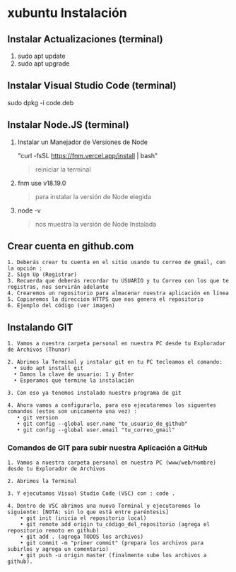 # xubuntu Instalación

## Instalar Actualizaciones (terminal)
1. sudo apt update
2. sudo apt upgrade

## Instalar Visual Studio Code (terminal)
sudo dpkg -i code.deb 

## Instalar Node.JS (terminal)

1. Instalar un Manejador de Versiones de Node

   "curl -fsSL https://fnm.vercel.app/install | bash"
	 >reiniciar la terminal

3. fnm use v18.19.0
	 >para instalar la versión de Node elegida

5. node -v
	 >nos muestra la versión de Node Instalada

## Crear cuenta en github.com
    1. Deberás crear tu cuenta en el sitio usando tu correo de gmail, con la opción :
    2. Sign Up (Registrar)
    3. Recuerda que deberás recordar tu USUARIO y tu Correo con los que te registras, nos servirán adelante
    4. Crearemos un repositorio para almacenar nuestra aplicación en línea
    5. Copiaremos la dirección HTTPS que nos genera el repositorio
    6. Ejemplo del código (ver imagen) 

## Instalando GIT
    1. Vamos a nuestra carpeta personal en nuestra PC desde tu Explorador de Archivos (Thunar)
    
    2. Abrimos la Terminal y instalar git en tu PC tecleamos el comando:
      • sudo apt install git
      • Damos la clave de usuario: 1 y Enter
      • Esperamos que termine la instalación
    
    3. Con eso ya tenemos instalado nuestro programa de git
    
    4. Ahora vamos a configurarlo, para eso ejecutaremos los siguentes comandos (estos son unicamente una vez) :
       • git version
       • git config --global user.name "tu_usuario_de_github"
       • git config --global user.email "tu_correo_gmail"

### Comandos de GIT para subir nuestra Aplicación a GitHub
    1. Vamos a nuestra carpeta personal en nuestra PC (www/web/nombre) desde tu Explorador de Archivos
    
    2. Abrimos la Terminal
    
    3. Y ejecutamos Visual Studio Code (VSC) con : code .
    
    4. Dentro de VSC abrimos una nueva Terminal y ejecutaremos lo siguiente: [NOTA: sin lo que está entre paréntesis]
        • git init (inicia el repositorio local)
        • git remote add origin tu_código_del_repositorio (agrega el repositorio remoto en github)
        • git add . (agrega TODOS los archivos)
        • git commit -m "primer commit" (prepara los archivos para subirlos y agrega un comentario)
        • git push -u origin master (finalmente sube los archivos a github).
        
